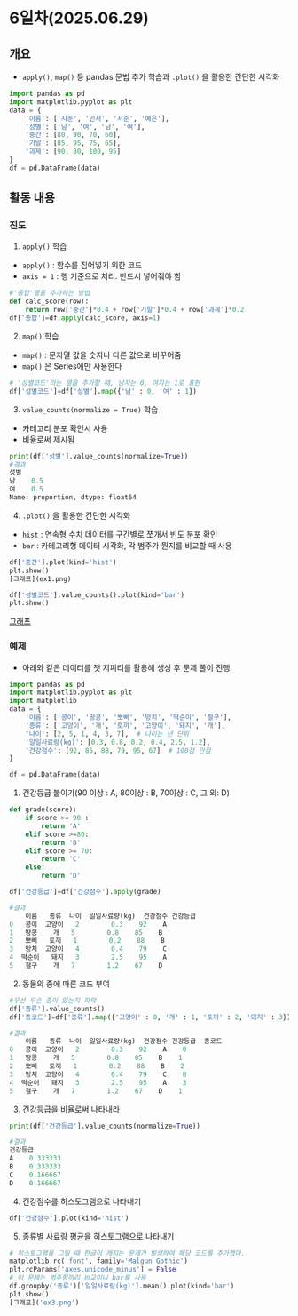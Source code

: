 # 6일차(2025.06.29)
## 개요
- ```apply()```, ```map()``` 등 pandas 문법 추가 학습과 ```.plot()``` 을 활용한 간단한 시각화
```python
import pandas as pd
import matplotlib.pyplot as plt
data = {
    '이름': ['지훈', '민서', '서준', '예은'],
    '성별': ['남', '여', '남', '여'],
    '중간': [80, 90, 70, 60],
    '기말': [85, 95, 75, 65],
    '과제': [90, 80, 100, 95]
}
df = pd.DataFrame(data)
```
## 활동 내용
### 진도
1.  ```apply()``` 학습
- ```apply()``` : 함수를 집어넣기 위한 코드
- ```axis = 1``` : 행 기준으로 처리. 반드시 넣어줘야 함
```python
#'총합'열을 추가하는 방법
def calc_score(row):
    return row['중간']*0.4 + row['기말']*0.4 + row['과제']*0.2
df['총합']=df.apply(calc_score, axis=1)
```

2. ```map()``` 학습
- ```map()``` : 문자열 값을 숫자나 다른 값으로 바꾸어줌
- ```map()``` 은 Series에만 사용한다
```python
# '성별코드'라는 열을 추가할 때, 남자는 0, 여자는 1로 표현
df['성별코드']=df['성별'].map({'남' : 0, '여' : 1})
```
3. ```value_counts(normalize = True)``` 학습
- 카테고리 분포 확인시 사용
- 비율로써 제시됨
```python
print(df['성별'].value_counts(normalize=True))
#결과
성별
남    0.5
여    0.5
Name: proportion, dtype: float64
```

4. ```.plot()``` 을 활용한 간단한 시각화
- ```hist``` : 연속형 수치 데이터를 구간별로 쪼개서 빈도 분포 확인
- ```bar``` : 카테고리형 데이터 시각화, 각 범주가 뭔지를 비교할 때 사용
```python
df['중간'].plot(kind='hist')
plt.show()
[그래프](ex1.png)
```
```python
df['성별코드'].value_counts().plot(kind='bar')
plt.show()
```
[그래프](ex2.png)


### 예제
- 아래와 같은 데이터를 챗 지피티를 활용해 생성 후 문제 풀이 진행
```python
import pandas as pd
import matplotlib.pyplot as plt
import matplotlib
data = {
    '이름': ['콩이', '땅콩', '뽀삐', '망치', '떡순이', '철구'],
    '종류': ['고양이', '개', '토끼', '고양이', '돼지', '개'],
    '나이': [2, 5, 1, 4, 3, 7],  # 나이는 년 단위
    '일일사료량(kg)': [0.3, 0.8, 0.2, 0.4, 2.5, 1.2],
    '건강점수': [92, 85, 88, 79, 95, 67]  # 100점 만점
}

df = pd.DataFrame(data)
```
1. 건강등급 붙이기(90 이상 : A, 80이상 : B, 70이상 : C, 그 외: D)
```python
def grade(score):
    if score >= 90 :
        return 'A'
    elif score >=80:
        return 'B'
    elif score >= 70:
        return 'C'
    else:
        return 'D'

df['건강등급']=df['건강점수'].apply(grade)

#결과
    이름   종류  나이  일일사료량(kg)  건강점수 건강등급
0   콩이  고양이   2        0.3    92    A
1   땅콩    개   5        0.8    85    B
2   뽀삐   토끼   1        0.2    88    B
3   망치  고양이   4        0.4    79    C
4  떡순이   돼지   3        2.5    95    A
5   철구    개   7        1.2    67    D
```
2. 동물의 종에 따른 코드 부여
```python
#우선 무슨 종이 있는지 파악
df['종류'].value_counts()
df['종코드']=df['종류'].map({'고양이' : 0, '개' : 1, '토끼' : 2, '돼지' : 3})

#결과
    이름   종류  나이  일일사료량(kg)  건강점수 건강등급  종코드
0   콩이  고양이   2        0.3    92    A    0
1   땅콩    개   5        0.8    85    B    1
2   뽀삐   토끼   1        0.2    88    B    2
3   망치  고양이   4        0.4    79    C    0
4  떡순이   돼지   3        2.5    95    A    3
5   철구    개   7        1.2    67    D    1
```

3. 건강등급을 비율로써 나타내라
```python
print(df['건강등급'].value_counts(normalize=True))

#결과
건강등급
A    0.333333
B    0.333333
C    0.166667
D    0.166667
```

4. 건강점수를 히스토그램으로 나타내기
```python
df['건강점수'].plot(kind='hist')
```

5. 종류별 사료량 평균을 히스토그램으로 나타내기
```python
# 히스토그램을 그릴 때 한글이 깨지는 문제가 발생하여 해당 코드를 추가했다.
matplotlib.rc('font', family='Malgun Gothic')
plt.rcParams['axes.unicode_minus'] = False   
# 이 문제는 범주형끼리 비교이니 bar를 사용
df.groupby('종류')['일일사료량(kg)'].mean().plot(kind='bar')
plt.show()
[그래프]('ex3.png')
```
